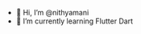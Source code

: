 - 👋 Hi, I’m @nithyamani
- 🌱 I’m currently learning Flutter Dart

<!---
nithyamani/nithyamani is a ✨ special ✨ repository because its `README.md` (this file) appears on your GitHub profile.
You can click the Preview link to take a look at your changes.
--->
